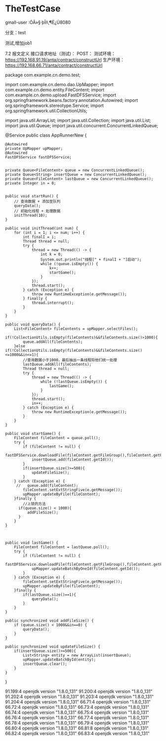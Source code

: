 # TheTestCase


gmall-user :ÓÃ»§·þÎñ,¶Ë¿Ú8080

分支：test

测试,增加job1



7.2 报文定义
接口请求地址（测试)：
POST： 
测试环境：https://192.168.91.19/anta/contract/constructUrl
生产环境：https://192.168.66.71/anta/contract/constructUrl




package com.example.cn.demo.test;

import com.example.cn.demo.dao.UpMapper;
import com.example.cn.demo.entity.FileContent;
import com.example.cn.demo.upload.FastDFSService;
import org.springframework.beans.factory.annotation.Autowired;
import org.springframework.stereotype.Service;
import org.springframework.util.CollectionUtils;

import java.util.ArrayList;
import java.util.Collection;
import java.util.List;
import java.util.Queue;
import java.util.concurrent.ConcurrentLinkedQueue;

@Service
public class AppRunnerNew {

    @Autowired
    private UpMapper upMapper;
    @Autowired
    FastDFSService fastDFSService;


    private Queue<FileContent> queue = new ConcurrentLinkedQueue();
    private Queue<String> insertQueue = new ConcurrentLinkedQueue();
    private Queue<FileContent> lastQueue = new ConcurrentLinkedQueue();
    private Integer in = 0;


    public void startRun() {
        // 查询数据 + 添加至队列
        queryData();
        // 初始化线程 + 处理数据
        initThread(10);
    }

    public void initThread(int num) {
        for (int i = 1; i <= num; i++) {
            int finalI = i;
            Thread thread = null;
            try {
                thread = new Thread(() -> {
                    int k = 0;
                    System.out.println("线程[" + finalI + "]启动");
                    while (!queue.isEmpty()) {
                        k++;
                        startGame();
                    }
                });
                thread.start();
            } catch (Exception e) {
                throw new RuntimeException(e.getMessage());
            } finally {
                thread.interrupt();
            }
        }
    }

    public void queryData() {
        List<FileContent> fileContents = upMapper.selectFiles();
        if(!CollectionUtils.isEmpty(fileContents)&&fileContents.size()>1000){
            queue.addAll(fileContents);
        }else if(!CollectionUtils.isEmpty(fileContents)&&fileContents.size()<=1000&&in<=1){
            //查询数据小于1000，最后抽出一条线程将他们统一处理
            lastQueue.addAll(fileContents);
            Thread thread = null;
            try {
                thread = new Thread(() -> {
                    while (!lastQueue.isEmpty()) {
                        lastGame();
                    }
                });
                thread.start();
                in++;
            } catch (Exception e) {
                throw new RuntimeException(e.getMessage());
            }
        }
    }

    public void startGame() {
        FileContent fileContent = queue.poll();
        try {
            if (fileContent != null) {
                fastDFSService.downloadFile(fileContent.getFileGroup(),fileContent.getFilePath());
                insertQueue.add(fileContent.getId());
            }
            if(insertQueue.size()>=500){
                updateFileSize();
            }
        } catch (Exception e) {
         //   queue.add(fileContent);
            fileContent.setExtStringFive(e.getMessage());
            upMapper.updateByFile(fileContent);
        }finally {
            //上锁的方法
          if(queue.size() < 1000){
              addFileSize();
          }
        }
    }



    public void lastGame() {
        FileContent fileContent = lastQueue.poll();
        try {
            if (fileContent != null) {
                fastDFSService.downloadFile(fileContent.getFileGroup(),fileContent.getFilePath());
                upMapper.updateBatchByOneId(fileContent.getId());
            }
        } catch (Exception e) {
            fileContent.setExtStringFive(e.getMessage());
            upMapper.updateByFile(fileContent);
        }finally {
            if(lastQueue.size()==1){
                queryData();
            }
        }
    }

    public synchronized void addFileSize() {
        if (queue.size() < 1000&&in==0) {
            queryData();
        }
    }

    public synchronized void updateFileSize() {
        if(insertQueue.size()>=500){
            List<String> entity = new ArrayList(insertQueue);
            upMapper.updateBatchById(entity);
            insertQueue.clear();
        }
    }
}

91.199:4   openjdk version "1.8.0_131"
91.200:4   openjdk version "1.8.0_131"
91.202:4   openjdk version "1.8.0_131"
91.203:4   openjdk version "1.8.0_131"
91.204:4   openjdk version "1.8.0_131"
66.71:4   openjdk version "1.8.0_131"
66.72:4   openjdk version "1.8.0_131"
66.73:4   openjdk version "1.8.0_131"
66.74:4   openjdk version "1.8.0_131"
66.75:4   openjdk version "1.8.0_131"
66.76:4   openjdk version "1.8.0_131"
66.77:4   openjdk version "1.8.0_131"
66.78:4   openjdk version "1.8.0_131"
66.79:4   openjdk version "1.8.0_131"
66.80:4   openjdk version "1.8.0_131"
66.81:8   openjdk version "1.8.0_131"
66.82:4   openjdk version "1.8.0_131"
66.83:4   openjdk version "1.8.0_131"

